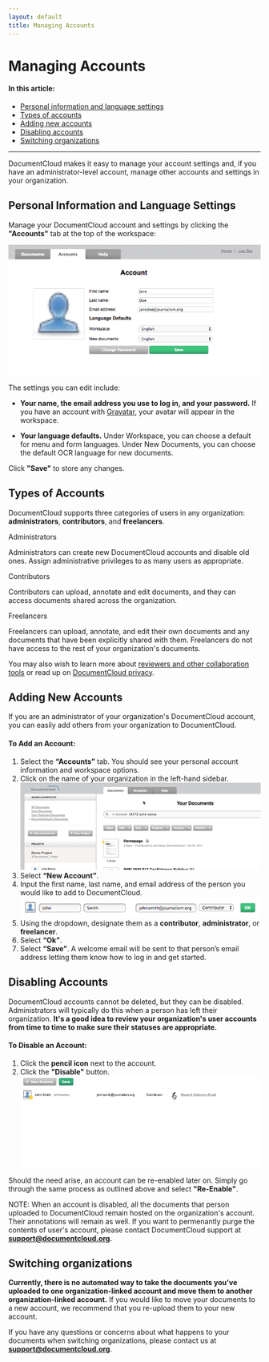 ```yaml
---
layout: default
title: Managing Accounts
---
```


# Managing Accounts

#### In this article:
* [Personal information and language settings](#personal-information-and-language-settings)
* [Types of accounts](#types-of-accounts)
* [Adding new accounts](#adding-new-accounts)
* [Disabling accounts](#disabling-accounts)
* [Switching organizations](#switching-organizations)
  
***

DocumentCloud makes it easy to manage your account settings and, if you have an administrator-level account, manage other accounts and settings in your organization.

## Personal Information and Language Settings
Manage your DocumentCloud account and settings by clicking the **"Accounts"** tab at the top of the workspace:

![Accounts](./images/managing_accounts/managing_accounts1.png)

The settings you can edit include: 

* **Your name, the email address you use to log in, and your password.** If you have an account with [Gravatar](https://en.gravatar.com), your avatar will appear in the workspace.

* **Your language defaults.** Under Workspace, you can choose a default for menu and form languages. Under New Documents, you can choose the default OCR language for new documents.

Click **"Save"** to store any changes.

## Types of Accounts

DocumentCloud supports three categories of users in any organization: **administrators**, **contributors**, and **freelancers**.
<p class="blue">Administrators</p>
Administrators can create new DocumentCloud accounts and disable old ones. Assign administrative privileges to as many users as appropriate.
<p class="red">Contributors</p>
Contributors can upload, annotate and edit documents, and they can access documents shared across the organization.
<p class="green">Freelancers</p>
Freelancers can upload, annotate, and edit their own documents and any documents that have been explicitly shared with them. Freelancers do not have access to the rest of your organization's documents.

You may also wish to learn more about [reviewers and other collaboration tools](collaboration.html) or read up on [DocumentCloud privacy](privacy.html).

## Adding New Accounts
If you are an administrator of your organization's DocumentCloud account, you can easily add others from your organization to DocumentCloud.

#### To Add an Account:

1. Select the **“Accounts”** tab. You should see your personal account information and workspace options.
2. Click on the name of your organization in the left-hand sidebar.
    ![Adding accounts 1](./images/managing_accounts/managing_accounts2.gif)
3. Select **“New Account”**.
4. Input the first name, last name, and email address of the person you would like to add to DocumentCloud.
    ![Adding accounts 2](./images/managing_accounts/managing_accounts3.png)
5. Using the dropdown, designate them as a **contributor**, **administrator**, or **freelancer**.
6. Select **“Ok”**. 
7. Select **“Save”**. A welcome email will be sent to that person’s email address letting them know how to log in and get started.

## Disabling Accounts

DocumentCloud accounts cannot be deleted, but they can be disabled. Administrators will typically do this when a person has left their organization. **It's a good idea to review your organization's user accounts from time to time to make sure their statuses are appropriate.**

#### To Disable an Account:


1. Click the **pencil icon** next to the account.
2. Click the **"Disable"** button.
    ![Disable account](./images/managing_accounts/managing_accounts4.gif)

Should the need arise, an account can be re-enabled later on. Simply go through the same process as outlined above and select **"Re-Enable"**.

NOTE: When an account is disabled, all the documents that person uploaded to DocumentCloud remain hosted on the organization's account. Their annotations will remain as well. If you want to permenantly purge the contents of user's account, please contact DocumentCloud support at **support@documentcloud.org**.

## Switching organizations

**Currently, there is no automated way to take the documents you've uploaded to one organization-linked account and move them to another organization-linked account.** If you would like to move your documents to a new account, we recommend that you re-upload them to your new account.

If you have any questions or concerns about what happens to your documents when switching organizations, please contact us at **support@documentcloud.org**.

